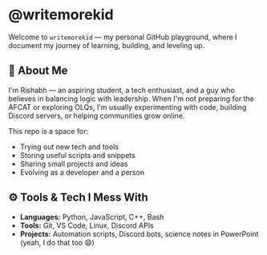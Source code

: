 # @writemorekid 

Welcome to `writemorekid` — my personal GitHub playground, where I document my journey of learning, building, and leveling up. 

## 🧠 About Me

I'm Rishabh — an aspiring student, a tech enthusiast, and a guy who believes in balancing logic with leadership. When I'm not preparing for the AFCAT or exploring OLQs, I'm usually experimenting with code, building Discord servers, or helping communities grow online.

This repo is a space for:
- Trying out new tech and tools
- Storing useful scripts and snippets
- Sharing small projects and ideas
- Evolving as a developer and a person

## ⚙️ Tools & Tech I Mess With

- **Languages:** Python, JavaScript, C++, Bash
- **Tools:** Git, VS Code, Linux, Discord APIs
- **Projects:** Automation scripts, Discord bots, science notes in PowerPoint (yeah, I do that too 😄)
